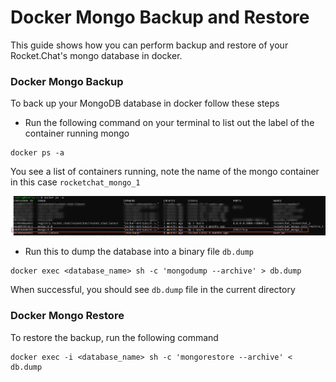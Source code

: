 # Docker Mongo Backup and Restore

This guide shows how you can perform backup and restore of your Rocket.Chat's mongo database in docker.

### Docker Mongo Backup

To back up your MongoDB database in docker follow these steps

* Run the following command on your terminal to list out the label of the container running mongo

```
docker ps -a
```

You see a list of containers running, note the name of the mongo container in this case `rocketchat_mongo_1`

![List of running docker containers](<../../../../../.gitbook/assets/List of running docker containers>)

* Run this to dump the database into a binary file `db.dump`

```
docker exec <database_name> sh -c 'mongodump --archive' > db.dump
```

When successful, you should see `db.dump` file in the current directory

### Docker Mongo Restore

To restore the backup, run the following command

```
docker exec -i <database_name> sh -c 'mongorestore --archive' < db.dump
```
